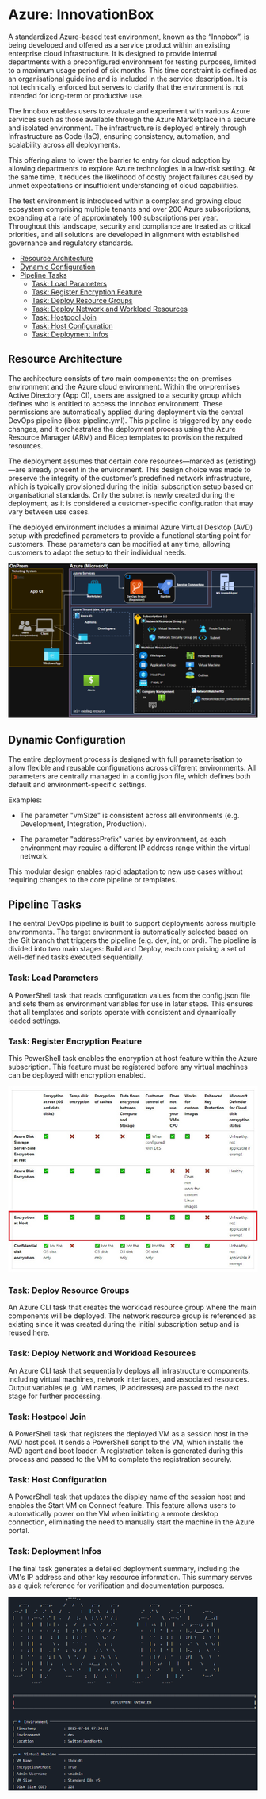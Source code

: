 # Azure: InnovationBox
A standardized Azure-based test environment, known as the “Innobox”, is being developed and offered as a service product within an existing enterprise cloud infrastructure. It is designed to provide internal departments with a preconfigured environment for testing purposes, limited to a maximum usage period of six months. This time constraint is defined as an organisational guideline and is included in the service description. It is not technically enforced but serves to clarify that the environment is not intended for long-term or productive use.

The Innobox enables users to evaluate and experiment with various Azure services such as those available through the Azure Marketplace in a secure and isolated environment. The infrastructure is deployed entirely through Infrastructure as Code (IaC), ensuring consistency, automation, and scalability across all deployments.

This offering aims to lower the barrier to entry for cloud adoption by allowing departments to explore Azure technologies in a low-risk setting. At the same time, it reduces the likelihood of costly project failures caused by unmet expectations or insufficient understanding of cloud capabilities.

The test environment is introduced within a complex and growing cloud ecosystem comprising multiple tenants and over 200 Azure subscriptions, expanding at a rate of approximately 100 subscriptions per year. Throughout this landscape, security and compliance are treated as critical priorities, and all solutions are developed in alignment with established governance and regulatory standards.

- [Resource Architecture](#resource-architecture)
- [Dynamic Configuration](#dynamic-configuration)
- [Pipeline Tasks](#pipeline-tasks)
  - [Task: Load Parameters](#task-load-parameters)
  - [Task: Register Encryption Feature](#task-register-encryption-feature)
  - [Task: Deploy Resource Groups](#task-deploy-resource-groups)
  - [Task: Deploy Network and Workload Resources](#task-deploy-network-and-workload-resources)
  - [Task: Hostpool Join](#task-hostpool-join)
  - [Task: Host Configuration](#task-host-configuration)
  - [Task: Deployment Infos](#task-deployment-infos)

## Resource Architecture
The architecture consists of two main components: the on-premises environment and the Azure cloud environment. Within the on-premises Active Directory (App CI), users are assigned to a security group which defines who is entitled to access the Innobox environment. These permissions are automatically applied during deployment via the central DevOps pipeline (ibox-pipeline.yml). This pipeline is triggered by any code changes, and it orchestrates the deployment process using the Azure Resource Manager (ARM) and Bicep templates to provision the required resources.

The deployment assumes that certain core resources—marked as (existing)—are already present in the environment. This design choice was made to preserve the integrity of the customer’s predefined network infrastructure, which is typically provisioned during the initial subscription setup based on organisational standards. Only the subnet is newly created during the deployment, as it is considered a customer-specific configuration that may vary between use cases.

The deployed environment includes a minimal Azure Virtual Desktop (AVD) setup with predefined parameters to provide a functional starting point for customers. These parameters can be modified at any time, allowing customers to adapt the setup to their individual needs.


![Alt text of the image](https://github.com/JoelIzDa/InnovationBox/blob/main/images/plan.png)

## Dynamic Configuration
The entire deployment process is designed with full parameterisation to allow flexible and reusable configurations across different environments. All parameters are centrally managed in a config.json file, which defines both default and environment-specific settings.

Examples:

- The parameter "vmSize" is consistent across all environments (e.g. Development, Integration, Production).

- The parameter "addressPrefix" varies by environment, as each environment may require a different IP address range within the virtual network.

This modular design enables rapid adaptation to new use cases without requiring changes to the core pipeline or templates.

## Pipeline Tasks
The central DevOps pipeline is built to support deployments across multiple environments. The target environment is automatically selected based on the Git branch that triggers the pipeline (e.g. dev, int, or prd). The pipeline is divided into two main stages: Build and Deploy, each comprising a set of well-defined tasks executed sequentially.

### Task: Load Parameters
A PowerShell task that reads configuration values from the config.json file and sets them as environment variables for use in later steps. This ensures that all templates and scripts operate with consistent and dynamically loaded settings.

### Task: Register Encryption Feature
This PowerShell task enables the encryption at host feature within the Azure subscription. This feature must be registered before any virtual machines can be deployed with encryption enabled.

![Alt text of the image](https://github.com/JoelIzDa/InnovationBox/blob/main/images/encryption-at-host-comparison.jpg)

### Task: Deploy Resource Groups
An Azure CLI task that creates the workload resource group where the main components will be deployed. The network resource group is referenced as existing since it was created during the initial subscription setup and is reused here.

### Task: Deploy Network and Workload Resources
An Azure CLI task that sequentially deploys all infrastructure components, including virtual machines, network interfaces, and associated resources. Output variables (e.g. VM names, IP addresses) are passed to the next stage for further processing.

### Task: Hostpool Join
A PowerShell task that registers the deployed VM as a session host in the AVD host pool. It sends a PowerShell script to the VM, which installs the AVD agent and boot loader. A registration token is generated during this process and passed to the VM to complete the registration securely.

### Task: Host Configuration
A PowerShell task that updates the display name of the session host and enables the Start VM on Connect feature. This feature allows users to automatically power on the VM when initiating a remote desktop connection, eliminating the need to manually start the machine in the Azure portal.

### Task: Deployment Infos
The final task generates a detailed deployment summary, including the VM's IP address and other key resource information. This summary serves as a quick reference for verification and documentation purposes.


![Alt text of the image](https://github.com/JoelIzDa/InnovationBox/blob/main/images/DeploymentOverview.png)
